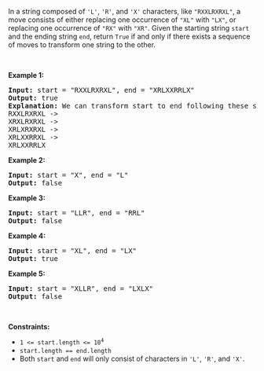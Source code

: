 In a string composed of `` 'L' ``, `` 'R' ``, and `` 'X' `` characters, like `` "RXXLRXRXL" ``, a move consists of either replacing one occurrence of `` "XL" `` with `` "LX" ``, or replacing one occurrence of `` "RX" `` with `` "XR" ``. Given the starting string `` start `` and the ending string `` end ``, return `` True `` if and only if there exists a sequence of moves to transform one string to the other.

&nbsp;

__Example 1:__

<pre>
<strong>Input:</strong> start = "RXXLRXRXL", end = "XRLXXRRLX"
<strong>Output:</strong> true
<strong>Explanation:</strong> We can transform start to end following these steps:
RXXLRXRXL -&gt;
XRXLRXRXL -&gt;
XRLXRXRXL -&gt;
XRLXXRRXL -&gt;
XRLXXRRLX
</pre>

__Example 2:__

<pre>
<strong>Input:</strong> start = "X", end = "L"
<strong>Output:</strong> false
</pre>

__Example 3:__

<pre>
<strong>Input:</strong> start = "LLR", end = "RRL"
<strong>Output:</strong> false
</pre>

__Example 4:__

<pre>
<strong>Input:</strong> start = "XL", end = "LX"
<strong>Output:</strong> true
</pre>

__Example 5:__

<pre>
<strong>Input:</strong> start = "XLLR", end = "LXLX"
<strong>Output:</strong> false
</pre>

&nbsp;

__Constraints:__

*   <code>1 &lt;= start.length&nbsp;&lt;= 10<sup>4</sup></code>
*   `` start.length == end.length ``
*   Both `` start `` and `` end `` will only consist of characters in `` 'L' ``, `` 'R' ``, and&nbsp;`` 'X' ``.